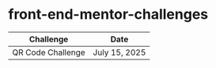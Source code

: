 # front-end-mentor-challenges

| Challenge | Date |
| --------  | ------- |
| QR Code Challenge | July 15, 2025 |
